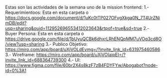 Estas son las actividades de la semana uno de la mission frontend:
1.-Requerimientoos: Esta en esta carpeta o https://docs.google.com/document/d/1uKc0tTP027OFvgXkga0N_7T4UrZNimDB/edit?usp=sharing&ouid=112952696553412023643&rtpof=true&sd=true
2.- Buyer Persona: Esta en esta carpeta o https://drive.google.com/file/d/1bUyuQCBk6dhxrLRhENQpMM7uVOq3cd8O/view?usp=sharing
3.- Publico Objetivo: https://miro.com/app/board/uXjVOLdEvmg=/?invite_link_id=631975460586
3.- Wireframe: https://miro.com/app/board/uXjVOIaipEI=/?invite_link_id=688364739300
4.- UI: https://www.figma.com/file/60br2X4s8kzF7zB4FDYFYw/Abogabot?node-id=0%3A1
